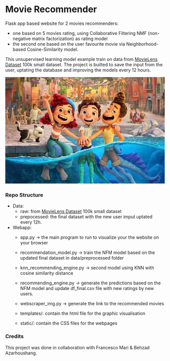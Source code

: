 # Movie Recommender
Flask app based website for 2 movies recommenders: 
- one based on 5 movies rating, using Collaborative Filtering NMF (non-negative matrix factorization) as rating model 
- the second one based on the user favourite movie via Neighborhood-based Cosine-Similarity model.

This unsupervised learning model example train on data from [MovieLens Dataset](https://grouplens.org/datasets/movielens/) 100k small dataset. The project is builted to save the input from the user, uptating the database and improving the models every 12 hours.

![pixar-luca-013.jpeg](pixar-luca-013.jpeg)

### Repo Structure
* Data: 
    * raw: from [MovieLens Dataset](https://grouplens.org/datasets/movielens/) 100k small dataset
    * prepocessed: the final dataset with the new user imput uptated every 12h. 
* Webapp:
    * app.py -> the main program to run to visualize your the website on your browser
    * recommendation_model.py -> train the NFM model based on the updated final dataset in data/preprocessed folder
    * knn_recommending_engine.py -> second model using KNN with cosine similarity distance
    * recommending_engine.py -> generate the predictions based on the NFM model and update df_final.csv file with new ratings by new users.
   
    * webscraper_img.py -> generate the link to the recommended movies

    * templates/: contain the html file for the graphic visualisation
    * static/: contain the CSS files for the webpages

### Credits

This project was done in collaboration with Francesco Mari & Behzad Azarhoushang.
